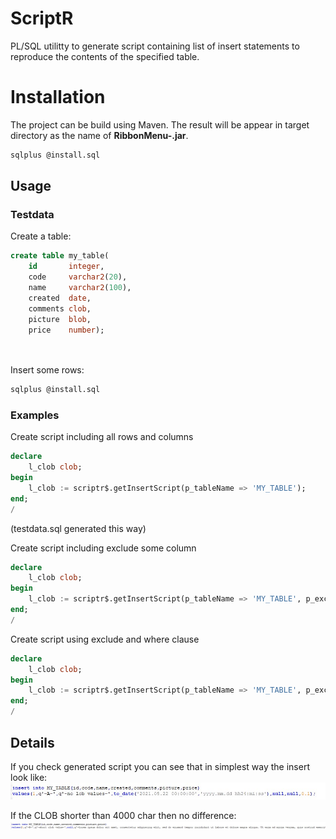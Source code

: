 # ScriptR
PL/SQL utilitty to generate script containing list of insert statements to reproduce the contents of the specified table.

# Installation
The project can be build using Maven. The result will be appear in target directory as the name of **RibbonMenu-<version>.jar**.
```sh
sqlplus @install.sql
```
## Usage
    
### Testdata
    
Create a table:    
```sql
create table my_table(
    id       integer,
    code     varchar2(20),
    name     varchar2(100),
    created  date,
    comments clob,
    picture  blob,
    price    number);
  
  
```  

Insert some rows:
```sh
sqlplus @install.sql
```    

### Examples
    
Create script including all rows and columns
```sql
declare
    l_clob clob;
begin
    l_clob := scriptr$.getInsertScript(p_tableName => 'MY_TABLE');               
end;
/    
``` 
(testdata.sql generated this way)      
    
Create script including exclude some column
```sql
declare
    l_clob clob;
begin
    l_clob := scriptr$.getInsertScript(p_tableName => 'MY_TABLE', p_excludedCols => 'ID,PICTURE');               
end;
/    
```     
    
Create script using exclude and where clause
```sql
declare
    l_clob clob;
begin
    l_clob := scriptr$.getInsertScript(p_tableName => 'MY_TABLE', p_excludedCols => 'ID,PICTURE', p_where => 'ID=1');               
end;
/    
```   
    
## Details    
If you check generated script you can see that in simplest way the insert look like:
![](md/example1.jpg)
    
If the CLOB shorter than 4000 char then no difference:
![](md/example2.jpg)
    
    
